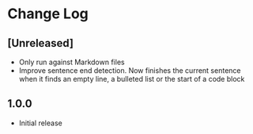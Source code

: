 # Change Log

## [Unreleased]

- Only run against Markdown files
- Improve sentence end detection. Now finishes the current sentence when it finds an empty line, a bulleted list or the start of a code block

## 1.0.0

- Initial release
